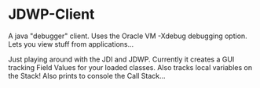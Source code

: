 # JDWP-Client
A java "debugger" client. Uses the Oracle VM -Xdebug debugging option. Lets you view stuff from applications...

Just playing around with the JDI and JDWP. Currently it creates a GUI tracking Field Values for your loaded classes. Also tracks
local variables on the Stack!
Also prints to console the Call Stack...

